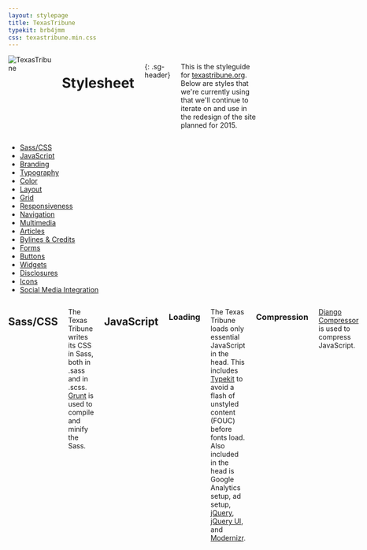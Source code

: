 ```yaml
---
layout: stylepage
title: TexasTribune
typekit: brb4jmm
css: texastribune.min.css
---
```



<!-- masthead -->
<div class="masthead sixteen columns">
  <img class="logo" src="https://s3.amazonaws.com/static.texastribune.org/common/images/logo.jpg" title="TexasTribune">

Stylesheet
==========
{: .sg-header}

This is the styleguide for [texastribune.org](http://www.texastribune.org).
Below are styles that we're currently using that we'll continue to iterate on
and use in the redesign of the site planned for 2015.

</div><!-- end masthead -->

<div class="four columns"><div id='side-nav'><!-- side nav -->

* [Sass/CSS](#sass)
* [JavaScript](#javascript)
* [Branding](#branding)
* [Typography](#typography)
* [Color](#color)
* [Layout](#layout)
* [Grid](#grid)
* [Responsiveness](#responsiveness)
* [Navigation](#navigation)
* [Multimedia](#multimedia)
* [Articles](#articles)
* [Bylines & Credits](#bylines--credits)
* [Forms](#forms)
* [Buttons](#buttons)
* [Widgets](#widgets)
* [Disclosures](#disclosures)
* [Icons](#icons)
* [Social Media Integration](#social-media-integration)

</div></div><!-- end side nav -->

<div class="twelve columns omega"><!-- main -->


Sass/CSS
--------

The Texas Tribune writes its CSS in Sass, both in .sass and in .scss. [Grunt](http://gruntjs.com/) is used to compile and minify the Sass.


JavaScript
----------

### Loading

The Texas Tribune loads only essential JavaScript in the head. This includes [Typekit](https://typekit.com/) to avoid a flash of unstyled content (FOUC) before fonts load. Also included in the head is Google Analytics setup, ad setup, [jQuery](http://jquery.com/), [jQuery UI](http://jqueryui.com/), and [Modernizr](http://modernizr.com/).

### Compression

[Django Compressor](http://django-compressor.readthedocs.org/en/latest/) is used to compress JavaScript. 

### Organization

This JavaScript is grouped by core JS, plugins, project JS, JS for ads, and JS snippets for third-party social services.

### Guidelines for Writing

JavaScript for The Texas Tribune should be written in a modular pattern. Immediately invoked function expressions (IIFE) should be used so that variables are locally scoped, and $document.ready should not be used.


Branding
--------

### Logos

Masthead logo

![The Texas Tribune](https://s3.amazonaws.com/static.texastribune.org/common/images/logo.png)

5th anniversary masthead logo

![The Texas Tribune 5th Anniversary](https://s3.amazonaws.com/static.texastribune.org/media/logos/TT-5thAnniversary-logo.png)

Bug

![The Texas Tribune](http://static.texastribune.org/favicon/texastribune.org.png)

### CTAs

Membership ribbon

![Join Us](http://static.texastribune.org/media/membership/TT-FMD14-JoinUs-btn001.png)

Typography
----------

### Typekit

The Texas Tribune has its own font kit through Typekit that supplies the fonts for the site. Typekit is loaded at the top of base.html to avoid a flash of unstyled content (FOUC) when it comes to fonts.

### Stories

Stories use Georgia, Times and serif. These fonts can be added with the `serif`
mixin.

```sass
.example-class
  +serif
```

### Headers

H1 Headers use Knockout 49 A, with fallbacks of Knockout 49 B, LeagueGothicRegular, Helvetica Neue, and sans-serif.


Color
-----

<div class="swatch three columns column">
  <div class="colorfield" style="background: #ffcc20;"></div>
  <span class="label">Tribune yellow<br/>$trib_yellow<br/>#ffcc20</span>
</div>
<div class="swatch three columns column">
  <div class="colorfield" style="background: #008990;"></div>
  <span class="label">Tribune teal<br/>$trib_teal<br/>#008990</span>
</div>
<!-- DELETEME shouldn't need a clear here -->
<div style="clear: both;"></div>


Layout
----

### Header/Roofline

The header is enclosed in the `.wrapper-r` class. Header ads are contained within a div with a `#site_roofline` id. User account welcomes are contained within a div with a `#greeting` id. The navbar, membership ad, logo, and time are contained within a header tag with an id of `#site_header`.

### Main Content

The main site content is contained within a div with an id of `#site_content`. Within that div, main content is contained in a div with a `.main_column` class.

### Footer

The footer, like the header, is enclosed in a div with the `.wrapper-r` class. Inside of this div is a `footer` tag with an id of `#footer`. The footer element contains a dl with an id of #staff_writers that lists staff writers.


Grid
----

The site uses its own twelve-column grid system. Below is an example of the
code used to create a twelve-column row.

```html
<div class="grid">
  <div class="cell w-12">
    insert elements here
  </div>
</div>
```
Below is an example of the code used to create a row composed of two six-column
halves.

```html
<div class="grid">
  <div class="cell w-6">
    insert left elements
  </div>
  <div class="cell w-6">
    insert right elements
  </div>
</div>
```

This grid can be divided up into any number of columns as long as they add up
to twelve. On mobile devices, each div with the class of `cell` becomes its own
row.


Responsiveness
----

The Texas Tribune uses two defined breakpoints, a max-width of 799px (medium) and a max-width of 520px (mobile). These are set up in the breakpoint mixin.

Sass for mobile and medium breakpoints:

```sass
.foo
  +breakpoint(mobile)

.bar
  +breakpoint(medium)
```

In addition, styles based on custom points are used throughout where needed for a design to look best at all sizes. A body class of `.responsive` should be added for responsiveness. This gives elements with the `.content-wrapper` class a width of 100% and max-width of the page width.


Navigation
----------

There are separate navbars for desktop and mobile. Updates to the desktop nav should also be reflected in the mobile menu. Both the desktop nav and mobile menu use the `.dropdown-toggle` class. Some JavaScript powers the dropdown nav, as well, and this can be found in megamini.js.


Multimedia
------

### Images

##### Image Sizes

There are nine non-cropped image sizes, and there are nine cropped sizes. Image sizes are indicated using media_size in html templates.

##### Image Hosting

Images are hosted on Amazon Web Services.

### Videos

Videos can be included from Youtube, Vimeo, and Livestream. [FitVids.js](http://fitvidsjs.com/), a jQuery plugin for fluid width video embeds, is used to ensure that videos maintain their aspect ratio at all screen sizes. To trigger fitvids, the video must be set up with a div with a class of `.video` that contains a div with a class of `.youtube`, `.vimeo`, or `.livestream` to signal that the element is indeed a video.

```html
<div class="media">
  <div id="video_container">
    <div class="video">
      <div class="youtube/vimeo/livestream">
      </div>
    </div>
  </div>
</div>
```

##### Livestream

For livestreams, [Livestream](http://new.livestream.com/) is used.

### Audio

TribCast and other audio files are Amazon-hosted Shockwave Flash files.


Articles
----

There are several ways to indicate that an element is part of an article. It can be placed inside the article tag, given the `.article` class, given the `.prose` class, or given the `.mceContentBody` class. Scoping an article within `#site_content` can also help avoid selecting any additional page elements.


Bylines & Credits
-----------------

### Bylines for Stories

Bylines are styled with an unordered list with the classes `.meta` and `.separator`. The byline is inside of an li with the class `byline`. If available, the author's name should link to her or his staff page.

```html
<ul class="meta separator">
  <li class="byline">
    by <a href="/about/staff/first-last/">First Last</a>
  </li>
</ul>
```

### Credits for Images

Image credits are styled with a `cite` inside of a div with the class `.photo_links`. Wording is: photo by: First Last.

```html
<div class="photo_links">
  <cite>photo by First Last</cite>
</div>
```


Forms
-----

### Pretty Forms

Many forms throughout the site are styled with the `.pretty` class. Within these pretty forms, there are further subclasses of form, including `.errorlist`, `.required_field`, `.alert`, and `.help_text`.


Buttons
-------

These buttons are used throughout the site.

### Button Neue

Button neue is used in newsletter signup widgets; account login, register, and signup forms; newsletter archive pages; district brackets; and the event RSVP form.

Button neue can be a few different colors. There's the default with $trib_yellow_bg.

<input class="btn_neue" type="submit" value="Submit">

A class of `.teal` makes it $trib_teal with #fff font color. 

<input class="btn_neue teal" type="submit" value="Submit">

A class of `.gray` makes it #d7d7d7 with #aeaeae font color. 

<input class="btn_neue gray" type="submit" value="Submit">

A class of `.dark` makes it #555555 with #222222 font color.

<input class="btn_neue dark" type="submit" value="Submit">

```html
<input class="btn_neue" type="submit" value="Submit">
```

### Info Button

This button is used to link to more information throughout the site. By
default, this button is Tribune yellow. On hover, the button lightens by
10%.

<div>
  <a class="btn_info">Button</a>
</div>

```html
<div>
  <a class="btn_info">Button</a>
</div>
```

Widgets
----

Styles for widgets are included in the _widgets.sass partial.

### Featurebox

Featurebox is used for wire widgets around the site, including TribWire and TweetWire, and is often included in the right rail. For featurebox styles, use class `.featurebox`. Within the featurebox, there's a header with class `.featurebox-header`, main content with class `.featurebox-content`, and a footer with class `.featurebox-footer`. The footer often includes an adunit and a link to view more.

```html
<aside class="featurebox">
  <header class="featurebox-header">
    <h1>Header</h1>
  </header>
  <div class="featurebox-content">
  </div>
  <footer class="featurebox-footer">
    <div class="ad adunit"></div>
    <a href="#">View All</a>
  </footer>
</aside>
```


### The Most

The Most also uses featurebox styles, with the addition of tabs. The Most has three tabs: Shared, Viewed, and Commented. It's included on the homepage and in the right rail around the site. Add the id `#the_most` and tabs classes to a featurebox for The Most.

```html
<aside id="the_most" class="featurebox">
  <header class="featurebox-header">
    <h1>Header</h1>
  </header>
  <div class="featurebox-content tabs ui-tabs ui-widget ui-widget-content ui-corner-all">
    <div id="most_shared" class="ui-tabs-panel ui-widget-content ui-corner-bottom"></div>
    <div id="most_viewed" class="ui-tabs-panel ui-widget-content ui-corner-bottom"></div>
    <div id="most_commented" class="ui-tabs-panel ui-widget-content ui-corner-bottom"></div>
  </div>
  <footer class="featurebox-footer">
    <div class="ad adunit"></div>
    <a href="#">View All</a>
  </footer>
</aside>
```


### Trib newsletter signup

The Trib newsletter signup widget is included at the top of the right rail around the site on pages that inherit from the two-column layout. The widget includes a CTA for people to sign up for The Brief. The class `.trib_newsletter` gives the signup its styles.

```html
<section class="trib_newsletter">
  <form>
    <header><h2>Sign Up for The Brief</h2></header>
    <p>Our daily news summary</p>
  </form>
</section>
```

Disclosures
----

Disclosures are found at the bottom of stories and are styled as paragraphs with a class of `.disclosure`.

```html
<p class="disclosure">
</p>
```


Icons
-----

### Social Media

Font Awesome is used for icons throughout the site. Generally, social media links should include "target=_blank" so that they open in a new tab.

```html
<a class="social" href="#" target="_blank">
  <i class="icon-[whatever]"></i>
</a>
```

Social Media Integration
----

### Facebook

Facebook comments are pulled in and included in articles' comments sections.

### Twitter

Widgets displaying tweets on the site should all use the widget from Twitter. There are a number of customization options that can be made to the widget to fit The Texas Tribune brand and a particular page's needs, including link colors, tweet limits, and more.

Html setup:

```html
<a class="twitter-timeline" href="https://twitter.com/[profile]" data-widget-id="[provided by Twitter]" data-screen-name="[profile]">Tweets</a>
```

Javascript snippet:

```javascript
<script>!function(d,s,id){var js,fjs=d.getElementsByTagName(s)[0],p=/^http:/.test(d.location)?'http':'https';if(!d.getElementById(id)){js=d.createElement(s);js.id=id;js.src=p+"://platform.twitter.com/widgets.js";fjs.parentNode.insertBefore(js,fjs);}}(document,"script","twitter-wjs");</script>
```
<!-- DELETEME add this space another way -->
<div style="height: 100px;"></div>


</div><!-- end main -->
